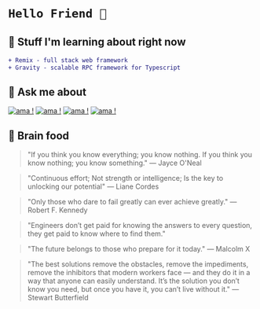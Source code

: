 <h1>
  
```diff
Hello Friend 👋
```
  
</h1>

## 🌱 Stuff I'm learning about right now

```diff
+ Remix - full stack web framework
+ Gravity - scalable RPC framework for Typescript
```

## 💬 Ask me about

[![ama !](https://img.shields.io/badge/🌐-webdev-blue)](https://GitHub.com/cold-logic/cold-logic)
[![ama !](https://img.shields.io/badge/🎮-video_games-blue)](https://GitHub.com/cold-logic/cold-logic)
[![ama !](https://img.shields.io/badge/🐕-my_dog-blue)](https://GitHub.com/cold-logic/cold-logic)
[![ama !](https://img.shields.io/badge/🥓-bacon-red)](https://GitHub.com/cold-logic/cold-logic)

## 🤔 Brain food

> "If you think you know everything; you know nothing. If you think you know nothing; you know something." ― Jayce O'Neal

> "Continuous effort; Not strength or intelligence; Is the key to unlocking our potential" — Liane Cordes

> "Only those who dare to fail greatly can ever achieve greatly." — Robert F. Kennedy

> "Engineers don’t get paid for knowing the answers to every question, they get paid to know where to find them."

> "The future belongs to those who prepare for it today." — Malcolm X

> "The best solutions remove the obstacles, remove the impediments, remove the inhibitors that modern workers face — and they do it in a way that anyone can easily understand. It’s the solution you don’t know you need, but once you have it, you can’t live without it." — Stewart Butterfield

<!--
**cold-logic/cold-logic** is a ✨ _special_ ✨ repository because its `README.md` (this file) appears on your GitHub profile.

Here are some ideas to get you started:

- 🔭 I’m currently working on ...
- 🌱 I’m currently learning ...
- 👯 I’m looking to collaborate on ...
- 🤔 I’m looking for help with ...
- 💬 Ask me about ...
- 📫 How to reach me: ...
- 😄 Pronouns: ...
- ⚡ Fun fact: ...

```diff
- text in red
+ text in green
! text in orange
# text in gray
@@ text in purple (and bold)@@
```

-->
